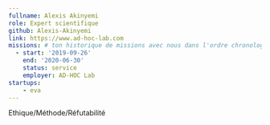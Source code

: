 ```yaml
---
fullname: Alexis Akinyemi
role: Expert scientifique
github: Alexis-Akinyemi
link: https://www.ad-hoc-lab.com
missions: # ton historique de missions avec nous dans l'ordre chronologique. Remplis déjà la première pour commencer !
  - start: '2019-09-26'
    end: '2020-06-30'
    status: service
    employer: AD-HOC Lab
startups:
    - eva
---
```


Ethique/Méthode/Réfutabilité
